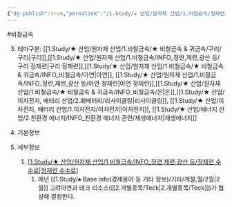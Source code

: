 ```yaml
---
{"dg-publish":true,"permalink":"/1.Study/★ 산업/원자재 산업/1.비철금속/정제련업/종목/고려아연/","created":"2024-11-20T21:02:28.792+09:00","updated":"2025-06-03T20:07:20.535+09:00"}
---
```


#비철금속 


3. 테마구분: [[1.Study/★ 산업/원자재 산업/1.비철금속/★ 비철금속 & 귀금속/구리/구리\|구리]],[[1.Study/★ 산업/원자재 산업/1.비철금속/INFO_정련,제련,광산 등/구리 정제련\|구리 정제련]],[[1.Study/★ 산업/원자재 산업/1.비철금속/★ 비철금속 & 귀금속/INFO_비철금속/아연\|아연]], [[1.Study/★ 산업/원자재 산업/1.비철금속/INFO_정련,제련,광산 등/아연 정제련\|아연 정제련]],[[1.Study/★ 산업/원자재 산업/1.비철금속/★ 비철금속 & 귀금속/INFO_비철금속/은\|은]],[[1.Study/★ 산업/이차전지, 배터리 산업/2.폐배터리/리사이클링\|리사이클링]], [[1.Study/★ 산업/이차전지, 배터리 산업/1.이차전지/이차전지\|이차전지]], [[1.Study/★ 산업/에너지 산업/2.친환경 에너지/INFO_친환경 에너지 관련/재생에너지\|재생에너지]]



1. 기본정보



1. 세부정보
	1. [[1.Study/★ 산업/원자재 산업/1.비철금속/INFO_정련,제련,광산 등/정제련 수수료\|정제련 수수료]](TC/RCs)
		1. 매년 [[1.Study/♠ Base info(경제용어 등 기타 정보)/기타/계절,월/2월\|2월]] 고려아연과 테크 리소스([[2.개별종목/Teck\|2.개별종목/Teck]])가 협상해 결정한다.